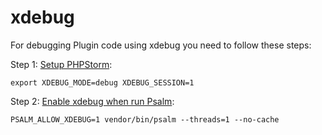 # xdebug

For debugging Plugin code using xdebug you need to follow these steps:

Step 1: [Setup PHPStorm](https://www.jetbrains.com/help/phpstorm/debugging-a-php-cli-script.html):
```shell
export XDEBUG_MODE=debug XDEBUG_SESSION=1
```

Step 2: [Enable xdebug when run Psalm](https://psalm.dev/docs/running_psalm/plugins/authoring_plugins/):
```shell
PSALM_ALLOW_XDEBUG=1 vendor/bin/psalm --threads=1 --no-cache
```
